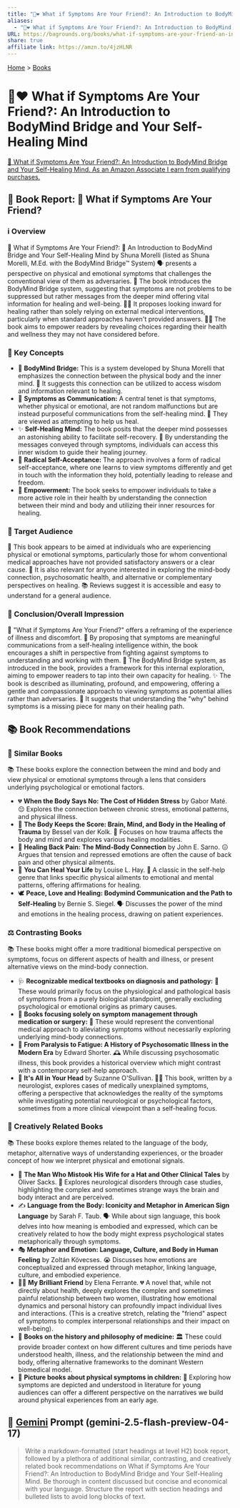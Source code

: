 ```yaml
---
title: "🤕❤️ What if Symptoms Are Your Friend?: An Introduction to BodyMind Bridge and Your Self-Healing Mind"
aliases:
  - "🤕❤️ What if Symptoms Are Your Friend?: An Introduction to BodyMind Bridge and Your Self-Healing Mind"
URL: https://bagrounds.org/books/what-if-symptoms-are-your-friend-an-introduction-to-bodymind-bridge-and-your-self-healing-mind
share: true
affiliate link: https://amzn.to/4jzHLNR
---
```

[Home](../index.md) > [Books](./index.md)  
# 🤕❤️ What if Symptoms Are Your Friend?: An Introduction to BodyMind Bridge and Your Self-Healing Mind  
[🛒 What if Symptoms Are Your Friend?: An Introduction to BodyMind Bridge and Your Self-Healing Mind. As an Amazon Associate I earn from qualifying purchases.](https://amzn.to/4jzHLNR)  
  
## 📖 Book Report: 🤔 What if Symptoms Are Your Friend?  
  
### ℹ️ Overview  
  
🤔 What if Symptoms Are Your Friend?: 🌉 An Introduction to BodyMind Bridge and Your Self-Healing Mind by Shuna Morelli (listed as Shuna Morelli, M.Ed. with the BodyMind Bridge™ System) 🗣️ presents a perspective on physical and emotional symptoms that challenges the conventional view of them as adversaries. 🌉 The book introduces the BodyMind Bridge system, suggesting that symptoms are not problems to be suppressed but rather messages from the deeper mind offering vital information for healing and well-being. 🧘‍♀️ It proposes looking inward for healing rather than solely relying on external medical interventions, particularly when standard approaches haven't provided answers. 🙋‍♀️ The book aims to empower readers by revealing choices regarding their health and wellness they may not have considered before.  
  
### 🔑 Key Concepts  
  
* 🌉 **BodyMind Bridge:** This is a system developed by Shuna Morelli that emphasizes the connection between the physical body and the inner mind. 🧠 It suggests this connection can be utilized to access wisdom and information relevant to healing.  
* 💬 **Symptoms as Communication:** A central tenet is that symptoms, whether physical or emotional, are not random malfunctions but are instead purposeful communications from the self-healing mind. 💖 They are viewed as attempting to help us heal.  
* ✨ **Self-Healing Mind:** The book posits that the deeper mind possesses an astonishing ability to facilitate self-recovery. 🧠 By understanding the messages conveyed through symptoms, individuals can access this inner wisdom to guide their healing journey.  
* 🫶 **Radical Self-Acceptance:** The approach involves a form of radical self-acceptance, where one learns to view symptoms differently and get in touch with the information they hold, potentially leading to release and freedom.  
* 💪 **Empowerment:** The book seeks to empower individuals to take a more active role in their health by understanding the connection between their mind and body and utilizing their inner resources for healing.  
  
### 🎯 Target Audience  
  
👥 This book appears to be aimed at individuals who are experiencing physical or emotional symptoms, particularly those for whom conventional medical approaches have not provided satisfactory answers or a clear cause. 🧐 It is also relevant for anyone interested in exploring the mind-body connection, psychosomatic health, and alternative or complementary perspectives on healing. 📚 Reviews suggest it is accessible and easy to understand for a general audience.  
  
### 📝 Conclusion/Overall Impression  
  
💭 "What if Symptoms Are Your Friend?" offers a reframing of the experience of illness and discomfort. 💖 By proposing that symptoms are meaningful communications from a self-healing intelligence within, the book encourages a shift in perspective from fighting against symptoms to understanding and working with them. 🌉 The BodyMind Bridge system, as introduced in the book, provides a framework for this internal exploration, aiming to empower readers to tap into their own capacity for healing. ✨ The book is described as illuminating, profound, and empowering, offering a gentle and compassionate approach to viewing symptoms as potential allies rather than adversaries. 🔑 It suggests that understanding the "why" behind symptoms is a missing piece for many on their healing path.  
  
## 📚 Book Recommendations  
  
### 🤝 Similar Books  
  
📚 These books explore the connection between the mind and body and view physical or emotional symptoms through a lens that considers underlying psychological or emotional factors.  
  
* 💔 **When the Body Says No: The Cost of Hidden Stress** by Gabor Maté. 😔 Explores the connection between chronic stress, emotional patterns, and physical illness.  
* 🧠 **The Body Keeps the Score: Brain, Mind, and Body in the Healing of Trauma** by Bessel van der Kolk. 🤕 Focuses on how trauma affects the body and mind and explores various healing modalities.  
* 🤕 **Healing Back Pain: The Mind-Body Connection** by John E. Sarno. 😖 Argues that tension and repressed emotions are often the cause of back pain and other physical ailments.  
* 💖 **You Can Heal Your Life** by Louise L. Hay. 🙏 A classic in the self-help genre that links specific physical ailments to emotional and mental patterns, offering affirmations for healing.  
* 🕊️ **Peace, Love and Healing: Bodymind Communication and the Path to Self-Healing** by Bernie S. Siegel. 🗣️ Discusses the power of the mind and emotions in the healing process, drawing on patient experiences.  
  
### ⚖️ Contrasting Books  
  
📚 These books might offer a more traditional biomedical perspective on symptoms, focus on different aspects of health and illness, or present alternative views on the mind-body connection.  
  
* 🩺 **Recognizable medical textbooks on diagnosis and pathology:** 🔬 These would primarily focus on the physiological and pathological basis of symptoms from a purely biological standpoint, generally excluding psychological or emotional origins as primary causes.  
* 💊 **Books focusing solely on symptom management through medication or surgery:** 🏥 These would represent the conventional medical approach to alleviating symptoms without necessarily exploring underlying mind-body connections.  
* 📜 **From Paralysis to Fatigue: A History of Psychosomatic Illness in the Modern Era** by Edward Shorter. 🕰️ While discussing psychosomatic illness, this book provides a historical overview which might contrast with a contemporary self-help approach.  
* 🧠 **It's All in Your Head** by Suzanne O'Sullivan. 👩‍⚕️ This book, written by a neurologist, explores cases of medically unexplained symptoms, offering a perspective that acknowledges the reality of the symptoms while investigating potential neurological or psychological factors, sometimes from a more clinical viewpoint than a self-healing focus.  
  
### 🎨 Creatively Related Books  
  
📚 These books explore themes related to the language of the body, metaphor, alternative ways of understanding experiences, or the broader concept of how we interpret physical and emotional signals.  
  
* 🧠 **The Man Who Mistook His Wife for a Hat and Other Clinical Tales** by Oliver Sacks. 🤪 Explores neurological disorders through case studies, highlighting the complex and sometimes strange ways the brain and body interact and are perceived.  
* ✍️ **Language from the Body: Iconicity and Metaphor in American Sign Language** by Sarah F. Taub. 🗣️ While about sign language, this book delves into how meaning is embodied and expressed, which can be creatively related to how the body might express psychological states metaphorically through symptoms.  
* 🎭 **Metaphor and Emotion: Language, Culture, and Body in Human Feeling** by Zoltán Kövecses. 😭 Discusses how emotions are conceptualized and expressed through metaphor, linking language, culture, and embodied experience.  
* 👯‍♀️ **My Brilliant Friend** by Elena Ferrante. 💔 A novel that, while not directly about health, deeply explores the complex and sometimes painful relationship between two women, illustrating how emotional dynamics and personal history can profoundly impact individual lives and interactions. (This is a creative stretch, relating the "friend" aspect of symptoms to complex interpersonal relationships and their impact on well-being).  
* 📜 **Books on the history and philosophy of medicine:** 🏛️ These could provide broader context on how different cultures and time periods have understood health, illness, and the relationship between the mind and body, offering alternative frameworks to the dominant Western biomedical model.  
* 🧸 **Picture books about physical symptoms in children:** 🤧 Exploring how symptoms are depicted and understood in literature for young audiences can offer a different perspective on the narratives we build around physical experiences from an early age.  
  
## 💬 [Gemini](../software/gemini.md) Prompt (gemini-2.5-flash-preview-04-17)  
> Write a markdown-formatted (start headings at level H2) book report, followed by a plethora of additional similar, contrasting, and creatively related book recommendations on What if Symptoms Are Your Friend?: An Introduction to BodyMind Bridge and Your Self-Healing Mind. Be thorough in content discussed but concise and economical with your language. Structure the report with section headings and bulleted lists to avoid long blocks of text.